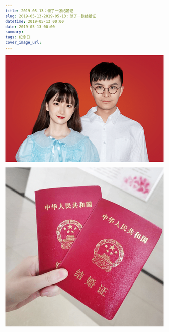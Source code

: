 ```yaml
---
title: 2019-05-13：领了一张结婚证
slug: 2019-05-13-2019-05-13：领了一张结婚证
datetime: 2019-05-13 00:00
date: 2019-05-13 00:00
summary: 
tags: 纪念日
cover_image_url: 
---
```

![18437-95l90lg9xh.png](../assets/2019/09/2106124340.png)
<!--more-->
![76840-tic6ww04a4r.png](../assets/2019/09/1913939566.png)